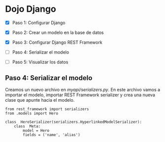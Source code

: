 #  Dojo Django 

  - [X] Paso 1: Configurar Django 
  - [X] Paso 2: Crear un modelo en la base de datos
  - [X] Paso 3: Configurar Django REST Framework
  - [ ] Paso 4: Serializar el modelo
  - [ ] Paso 5: Visualizar los datos


## Paso 4: Serializar el modelo
Creamos un nuevo archivo en *myapi/serializers.py*. En este archivo vamos a importar el modelo, importar REST Framework serializer y crea una nueva clase que apunte hacia el modelo.

    from rest_framework import serializers
    from .models import Hero
    
    class  HeroSerializer(serializers.HyperlinkedModelSerializer):    
	    class  Meta:    
		    model = Hero    
		    fields = ('name', 'alias')
